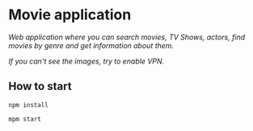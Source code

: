 # Movie application

_Web application where you can search movies, TV Shows, actors, find movies by
genre and get information about them._

_If you can't see the images, try to enable VPN._

## How to start

`npm install`

`mpm start`
